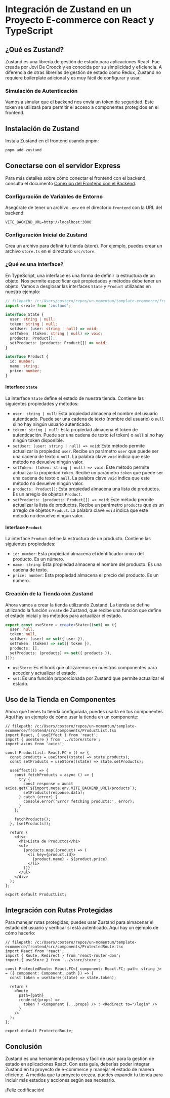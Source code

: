 # Integración de Zustand en un Proyecto E-commerce con React y TypeScript

## ¿Qué es Zustand?

Zustand es una librería de gestión de estado para aplicaciones React. Fue creada por Jovi De Croock y es conocida por su simplicidad y eficiencia. A diferencia de otras librerías de gestión de estado como Redux, Zustand no requiere boilerplate adicional y es muy fácil de configurar y usar.

### Simulación de Autenticación

Vamos a simular que el backend nos envía un token de seguridad. Este token se utilizará para permitir el acceso a componentes protegidos en el frontend.

## Instalación de Zustand

Instala Zustand en el frontend usando pnpm:

```bash
pnpm add zustand
```

## Conectarse con el servidor Express

Para más detalles sobre cómo conectar el frontend con el backend, consulta el documento [Conexión del Frontend con el Backend](./conexion-backend.md).

### Configuración de Variables de Entorno

Asegúrate de tener un archivo `.env` en el directorio `frontend` con la URL del backend:

```env
VITE_BACKEND_URL=http://localhost:3000
```

### Configuración Inicial de Zustand

Crea un archivo para definir tu tienda (store). Por ejemplo, puedes crear un archivo `store.ts` en el directorio `src/store`.

### ¿Qué es una Interface?

En TypeScript, una interface es una forma de definir la estructura de un objeto. Nos permite especificar qué propiedades y métodos debe tener un objeto. Vamos a desglosar las interfaces `State` y `Product` utilizadas en nuestro ejemplo:

```typescript
// filepath: /c:/Users/costero/repos/un-momentum/template-ecommerce/frontend/src/store/store.ts
import create from 'zustand';

interface State {
  user: string | null;
  token: string | null;
  setUser: (user: string | null) => void;
  setToken: (token: string | null) => void;
  products: Product[];
  setProducts: (products: Product[]) => void;
}

interface Product {
  id: number;
  name: string;
  price: number;
}
```

#### Interface `State`

La interface `State` define el estado de nuestra tienda. Contiene las siguientes propiedades y métodos:

- `user: string | null`: Esta propiedad almacena el nombre del usuario autenticado. Puede ser una cadena de texto (nombre del usuario) o `null` si no hay ningún usuario autenticado.
- `token: string | null`: Esta propiedad almacena el token de autenticación. Puede ser una cadena de texto (el token) o `null` si no hay ningún token disponible.
- `setUser: (user: string | null) => void`: Este método permite actualizar la propiedad `user`. Recibe un parámetro `user` que puede ser una cadena de texto o `null`. La palabra clave `void` indica que este método no devuelve ningún valor.
- `setToken: (token: string | null) => void`: Este método permite actualizar la propiedad `token`. Recibe un parámetro `token` que puede ser una cadena de texto o `null`. La palabra clave `void` indica que este método no devuelve ningún valor.
- `products: Product[]`: Esta propiedad almacena una lista de productos. Es un arreglo de objetos `Product`.
- `setProducts: (products: Product[]) => void`: Este método permite actualizar la lista de productos. Recibe un parámetro `products` que es un arreglo de objetos `Product`. La palabra clave `void` indica que este método no devuelve ningún valor.

#### Interface `Product`

La interface `Product` define la estructura de un producto. Contiene las siguientes propiedades:

- `id: number`: Esta propiedad almacena el identificador único del producto. Es un número.
- `name: string`: Esta propiedad almacena el nombre del producto. Es una cadena de texto.
- `price: number`: Esta propiedad almacena el precio del producto. Es un número.

### Creación de la Tienda con Zustand

Ahora vamos a crear la tienda utilizando Zustand. La tienda se define utilizando la función `create` de Zustand, que recibe una función que define el estado inicial y los métodos para actualizar el estado.

```typescript
export const useStore = create<State>((set) => ({
  user: null,
  token: null,
  setUser: (user) => set({ user }),
  setToken: (token) => set({ token }),
  products: [],
  setProducts: (products) => set({ products }),
}));
```

- `useStore`: Es el hook que utilizaremos en nuestros componentes para acceder y actualizar el estado.
- `set`: Es una función proporcionada por Zustand que permite actualizar el estado.

## Uso de la Tienda en Componentes

Ahora que tienes tu tienda configurada, puedes usarla en tus componentes. Aquí hay un ejemplo de cómo usar la tienda en un componente:

```tsx
// filepath: /c:/Users/costero/repos/un-momentum/template-ecommerce/frontend/src/components/ProductList.tsx
import React, { useEffect } from 'react';
import { useStore } from '../store/store';
import axios from 'axios';

const ProductList: React.FC = () => {
  const products = useStore((state) => state.products);
  const setProducts = useStore((state) => state.setProducts);

  useEffect(() => {
    const fetchProducts = async () => {
      try {
        const response = await axios.get(`${import.meta.env.VITE_BACKEND_URL}/products`);
        setProducts(response.data);
      } catch (error) {
        console.error('Error fetching products:', error);
      }
    };

    fetchProducts();
  }, [setProducts]);

  return (
    <div>
      <h1>Lista de Productos</h1>
      <ul>
        {products.map((product) => (
          <li key={product.id}>
            {product.name} - ${product.price}
          </li>
        ))}
      </ul>
    </div>
  );
};

export default ProductList;
```

## Integración con Rutas Protegidas

Para manejar rutas protegidas, puedes usar Zustand para almacenar el estado del usuario y verificar si está autenticado. Aquí hay un ejemplo de cómo hacerlo:

```tsx
// filepath: /c:/Users/costero/repos/un-momentum/template-ecommerce/frontend/src/components/ProtectedRoute.tsx
import React from 'react';
import { Route, Redirect } from 'react-router-dom';
import { useStore } from '../store/store';

const ProtectedRoute: React.FC<{ component: React.FC; path: string }> = ({ component: Component, path }) => {
  const token = useStore((state) => state.token);

  return (
    <Route
      path={path}
      render={(props) =>
        token ? <Component {...props} /> : <Redirect to="/login" />
      }
    />
  );
};

export default ProtectedRoute;
```

## Conclusión

Zustand es una herramienta poderosa y fácil de usar para la gestión de estado en aplicaciones React. Con esta guía, deberías poder integrar Zustand en tu proyecto de e-commerce y manejar el estado de manera eficiente. A medida que tu proyecto crezca, puedes expandir tu tienda para incluir más estados y acciones según sea necesario.

¡Feliz codificación!




